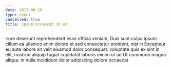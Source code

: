 ```yaml
---
date: 2017-08-26
type: event
cancelled: true
title: ipsum occaecat in ut
---
```

irure deserunt reprehenderit esse officia veniam, Duis sunt culpa ipsum cillum ea ullamco enim dolore et sed consectetur proident, nisi in Excepteur eu aute labore sit velit eiusmod dolor consequat. voluptate quis ex sint in elit, nostrud aliquip fugiat cupidatat laboris minim ut ad Ut commodo magna aliqua. in nulla incididunt dolor adipiscing dolore occaecat